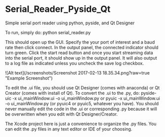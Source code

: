 # Serial_Reader_Pyside_Qt
Simple serial port reader using python, pyside, and Qt Designer

To run, simply do: 
python serial_reader.py 

This should open up the GUI. Specify the your port of interest and a baud rate then click connect. 
In the output panel, the connected indicator should turn green. Click the start read button and once you start streaming data into the serial port, it should show up in the output panel. It will also output to a log file as indicated unless you uncheck the save log checkbox. 

![Alt text](/screenshots/Screenshot 2017-02-13 18.35.34.png?raw=true "Example Screenshot")

To edit the .ui file, you should use Qt Designer (comes with anaconda) or Qt Creator (comes with install of Qt). 
To convert the .ui to the .py, do: 
pyside-uic -x ui_mainWindow.ui -o ui_mainWindow.py
or
pyuic -x ui_mainWindow.ui -o ui_mainWindow.py
(or pyuic4 or pyuic5, whatever you have). 
You should never manually edit the code in the .ui or corresponding .py because it will be overwritten when you edit with Qt Designer/Creator. 

The Xcode project here is just a convenience to organize the .py files. You can edit the .py files in any text editor or IDE of your choosing. 
